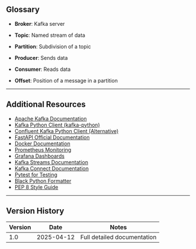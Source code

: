 ## Glossary	
- **Broker**: Kafka server

- **Topic**: Named stream of data

- **Partition**: Subdivision of a topic

- **Producer**: Sends data

- **Consumer**: Reads data

- **Offset**: Position of a message in a partition

  
* * *

## Additional Resources
- [Apache Kafka Documentation](https://kafka.apache.org/documentation/)
- [Kafka Python Client (kafka-python)](https://kafka-python.readthedocs.io/en/master/)
- [Confluent Kafka Python Client (Alternative)](https://docs.confluent.io/platform/current/clients/python.html)
- [ FastAPI Official Documentation](https://fastapi.tiangolo.com/)
- [Docker Documentation](https://docs.docker.com/)
- [Prometheus Monitoring](https://prometheus.io/docs/introduction/overview/)
- [ Grafana Dashboards](https://grafana.com/docs/grafana/latest/)
- [ Kafka Streams Documentation](https://kafka.apache.org/documentation/streams/)
- [ Kafka Connect Documentation](https://kafka.apache.org/documentation/#connect)
- [Pytest for Testing](https://docs.pytest.org/en/latest/)
- [ Black Python Formatter](https://black.readthedocs.io/en/stable/)
- [ PEP 8 Style Guide](https://peps.python.org/pep-0008/)

* * *
## Version History
| Version | Date       | Notes                     |
|---------|------------|---------------------------|
| 1.0     | 2025-04-12 | Full detailed documentation |
